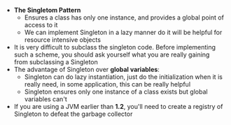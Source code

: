 - **The Singletom Pattern**
  - Ensures a class has only one instance, and provides a global point of access to it
  - We can implement Singleton in a lazy manner do it will be helpful for resource intensive objects
- It is very difficult to subclass the singleton code. Before implementing such a scheme, you should ask yourself what you are really gaining from subclassing a Singleton
- The advantage of Singleton over **global variables**:
  - Singleton can do lazy instantiation, just do the initialization when it is really need, in some application, this can be really helpful
  - Singleton ensures only one instance of a class exists but global variables can't
- If you are using a JVM earlier than **1.2**, you'll need to create a registry of Singleton to defeat the garbage collector